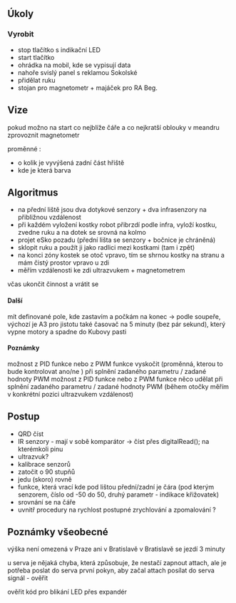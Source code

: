 ## Úkoly 

 

### Vyrobit

- stop tlačítko s indikační LED
- start tlačítko 
- ohrádka na mobil, kde se vypisují data 
- nahoře svislý panel s reklamou Sokolské 
- přidělat ruku 
- stojan pro magnetometr + majáček pro RA Beg. 


## Vize 

pokud možno na start co nejblíže čáře a co nejkratší oblouky v meandru 
zprovoznit magnetometr 


proměnné :
- o kolik je vyvýšená zadní část hřiště 
- kde je která barva 



## Algoritmus 

- na přední liště jsou dva dotykové senzory + dva infrasenzory na přibližnou vzdálenost 
- při každém vyložení kostky  robot přibrzdí podle infra, vyloží kostku, zvedne ruku a  na dotek se srovná na kolmo 
- projet eSko pozadu (přední lišta se senzory + bočnice je chráněná)
- sklopit ruku a použít ji jako radlici mezi kostkami (tam i zpět)
- na konci zóny kostek se otoč vpravo, tím se shrnou kostky na stranu a mám čistý prostor vpravo u zdi 
- měřím vzdálenosti ke zdi ultrazvukem + magnetometrem 

včas ukončit činnost a vrátit se 




#### Další 

 mít definované pole, kde zastavím a počkám na konec  -> podle soupeře, výchozí je A3
 pro jistotu také časovač na 5 minuty (bez pár sekund), který vypne motory a spadne do Kubovy pasti 


#### Poznámky

možnost z PID funkce nebo  z PWM funkce vyskočit (proměnná, kterou to bude kontrolovat ano/ne ) při splnění zadaného parametru / zadané hodnoty PWM 
možnost z PID funkce nebo  z PWM funkce něco udělat  při splnění zadaného parametru / zadané hodnoty PWM  (během otočky měřím v konkrétní pozici ultrazvukem vzdálenost)




## Postup 

* QRD číst 
* IR senzory - mají v sobě komparátor -> číst přes digitalRead(); na kterémkoli pinu 
* ultrazvuk? 
* kalibrace senzorů 
* zatočit o 90 stupňů
* jedu (skoro) rovně
* funkce, která vrací kde pod lištou přední/zadní je čára (pod kterým senzorem, číslo od -50 do 50, druhý parametr - indikace křižovatek)
* srovnání se na čáře 
* uvnitř procedury na rychlost postupné zrychlování a zpomalování ? 


## Poznámky všeobecné

výška není omezená v Praze ani v Bratislavě 
v Bratislavě se jezdí 3 minuty 

u serva je nějaká chyba, která způsobuje, že nestačí zapnout attach, ale je potřeba poslat do serva první pokyn, aby začal attach posílat do serva signál - ověřit

ověřit kód pro blikání LED přes expandér 





